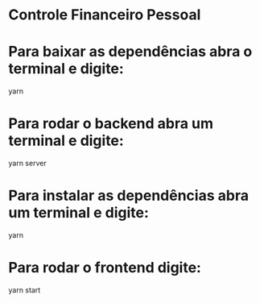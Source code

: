 # Controle Financeiro Pessoal

# Para baixar as dependências abra o terminal e digite:

yarn

# Para rodar o backend abra um terminal e digite:

yarn server

# Para instalar as dependências abra um terminal e digite:

yarn

# Para rodar o frontend digite:

yarn start
